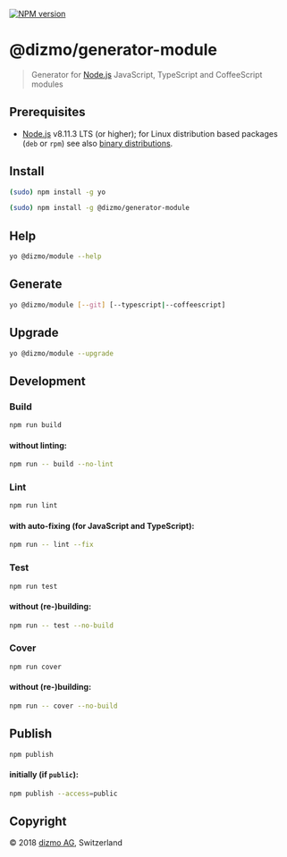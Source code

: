 [![NPM version](https://badge.fury.io/js/%40dizmo%2Fgenerator-module.svg)](https://npmjs.org/package/@dizmo/generator-module)

# @dizmo/generator-module
> Generator for [Node.js] JavaScript, TypeScript and CoffeeScript modules

## Prerequisites

* [Node.js] v8.11.3 LTS (or higher); for Linux distribution based packages (`deb` or `rpm`) see also [binary distributions](https://github.com/nodesource/distributions).

## Install
```sh
(sudo) npm install -g yo
```
```sh
(sudo) npm install -g @dizmo/generator-module
```

## Help
```sh
yo @dizmo/module --help
```

## Generate
```sh
yo @dizmo/module [--git] [--typescript|--coffeescript]
```

## Upgrade
```sh
yo @dizmo/module --upgrade
```

## Development
### Build
```sh
npm run build
```
#### without linting:
```sh
npm run -- build --no-lint
```
### Lint
```sh
npm run lint
```
#### with auto-fixing (for JavaScript and TypeScript):
```sh
npm run -- lint --fix
```
### Test
```sh
npm run test
```
#### without (re-)building:
```sh
npm run -- test --no-build
```
### Cover
```sh
npm run cover
```
#### without (re-)building:
```sh
npm run -- cover --no-build
```

## Publish
```sh
npm publish
```
#### initially (if `public`):
```sh
npm publish --access=public
```

## Copyright

 © 2018 [dizmo AG](http://dizmo.com/), Switzerland

[Node.js]: https://nodejs.org
